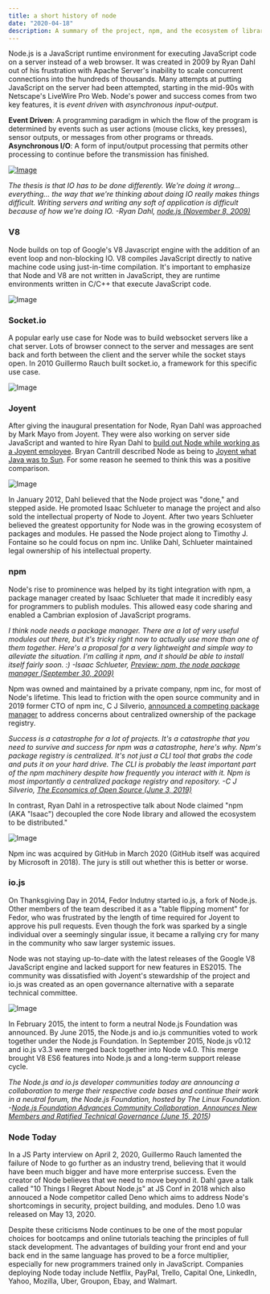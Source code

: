 ```yaml
---
title: a short history of node
date: "2020-04-18"
description: A summary of the project, npm, and the ecosystem of libraries they enabled
---
```


Node.js is a JavaScript runtime environment for executing JavaScript code on a server instead of a web browser. It was created in 2009 by Ryan Dahl out of his frustration with Apache Server's inability to scale concurrent connections into the hundreds of thousands. Many attempts at putting JavaScript on the server had been attempted, starting in the mid-90s with Netscape's LiveWire Pro Web. Node's power and success comes from two key features, it is *event driven* with *asynchronous input-output*.

**Event Driven**: A programming paradigm in which the flow of the program is determined by events such as user actions (mouse clicks, key presses), sensor outputs, or messages from other programs or threads.
**Asynchronous I/O**: A form of input/output processing that permits other processing to continue before the transmission has finished.

[![Image](https://sedaily-topics.s3.amazonaws.com/topic_images/0_4129993339286535.jpg)](https://twitter.com/imneutralchaos/status/494959181871316992)

*The thesis is that IO has to be done differently. We're doing it wrong... everything... the way that we're thinking about doing IO really makes things difficult. Writing servers and writing any soft of application is difficult because of how we're doing IO.
-Ryan Dahl, [node.js (November 8, 2009)](https://www.youtube.com/watch?v=ztspvPYybIY)*

### V8

Node builds on top of Google's V8 Javascript engine with the addition of an event loop and non-blocking IO. V8 compiles JavaScript directly to native machine code using just-in-time compilation. It's important to emphasize that Node and V8 are not written in JavaScript, they are runtime environments written in C/C++ that execute JavaScript code.

![Image](https://sedaily-topics.s3.amazonaws.com/topic_images/0_45149077309280927)

### Socket.io

A popular early use case for Node was to build websocket servers like a chat server. Lots of browser connect to the server and messages are sent back and forth between the client and the server while the socket stays open. In 2010 Guillermo Rauch built socket.io, a framework for this specific use case.

![Image](https://sedaily-topics.s3.amazonaws.com/topic_images/0_27532092743435954)

### Joyent

After giving the inaugural presentation for Node, Ryan Dahl was approached by Mark Mayo from Joyent. They were also working on server side JavaScript and wanted to hire Ryan Dahl to [build out Node while working as a Joyent employee](https://www.youtube.com/watch?v=L_JKb61EalQ). Bryan Cantrill described Node as being to [Joyent what Java was to Sun](http://dtrace.org/blogs/bmc/2010/07/30/hello-joyent/). For some reason he seemed to think this was a positive comparison.

![Image](https://sedaily-topics.s3.amazonaws.com/topic_images/0_1017477370946176)

In January 2012, Dahl believed that the Node project was "done," and stepped aside. He promoted Isaac Schlueter to manage the project and also sold the intellectual property of Node to Joyent. After two years Schlueter believed the greatest opportunity for Node was in the growing ecosystem of packages and modules. He passed the Node project along to Timothy J. Fontaine so he could focus on npm inc. Unlike Dahl, Schlueter maintained legal ownership of his intellectual property.

### npm

Node's rise to prominence was helped by its tight integration with npm, a package manager created by Isaac Schlueter that made it incredibly easy for programmers to publish modules. This allowed easy code sharing and enabled a Cambrian explosion of JavaScript programs.

*I think node needs a package manager.  There are a lot of very useful modules out there, but it's tricky right now to actually use more than one of them together. Here's a proposal for a very lightweight and simple way to alleviate the situation.  I'm calling it npm, and it should be able to install itself fairly soon. :)
-Isaac Schlueter, [Preview: npm, the node package manager (September 30, 2009)](https://groups.google.com/forum/?hl=en#!topic/nodejs/erDWyS4xPw8)*

Npm was owned and maintained by a private company, npm inc, for most of Node's lifetime. This lead to friction with the open source community and in 2019 former CTO of npm inc, C J Silverio, [announced a competing package manager](https://www.youtube.com/watch?v=MO8hZlgK5zc) to address concerns about centralized ownership of the package registry.

*Success is a catastrophe for a lot of projects. It's a catastrophe that you need to survive and success for npm was a catastrophe, here's why. Npm's package registry is centralized. It's not just a CLI tool that grabs the code and puts it on your hard drive. The CLI is probably the least important part of the npm machinery despite how frequently you interact with it. Npm is most importantly a centralized package registry and repository.
-C J Silverio, [The Economics of Open Source (June 3, 2019)](https://www.youtube.com/watch?v=MO8hZlgK5zc)*

In contrast, Ryan Dahl in a retrospective talk about Node claimed "npm (AKA "Isaac") decoupled the core Node library and allowed the ecosystem to be distributed."

![Image](https://sedaily-topics.s3.amazonaws.com/topic_images/0_16581183117663367)

Npm inc was acquired by GitHub in March 2020 (GitHub itself was acquired by Microsoft in 2018). The jury is still out whether this is better or worse.

### io.js
 
On Thanksgiving Day in 2014, Fedor Indutny started io.js, a fork of Node.js. Other members of the team described it as a "table flipping moment" for Fedor, who was frustrated by the length of time required for Joyent to approve his pull requests. Even though the fork was sparked by a single individual over a seemingly singular issue, it became a rallying cry for many in the community who saw larger systemic issues.

Node was not staying up-to-date with the latest releases of the Google V8 JavaScript engine and lacked support for new features in ES2015. The community was dissatisfied with Joyent's stewardship of the project and io.js was created as an open governance alternative with a separate technical committee.

![Image](https://sedaily-topics.s3.amazonaws.com/topic_images/0_24258206719389475)

In February 2015, the intent to form a neutral Node.js Foundation was announced. By June 2015, the Node.js and io.js communities voted to work together under the Node.js Foundation. In September 2015, Node.js v0.12 and io.js v3.3 were merged back together into Node v4.0. This merge brought V8 ES6 features into Node.js and a long-term support release cycle.

*The Node.js and io.js developer communities today are announcing a collaboration to merge their respective code bases and continue their work in a neutral forum, the Node.js Foundation, hosted by The Linux Foundation.
 -[Node.js Foundation Advances Community Collaboration, Announces New Members and Ratified Technical Governance (June 15, 2015](https://www.linuxfoundation.org/press-release/2015/06/node-js-foundation-advances-community-collaboration-announces-new-members-and-ratified-technical-governance/))*

 
### Node Today

In a JS Party interview on April 2, 2020, Guillermo Rauch lamented the failure of Node to go further as an industry trend, believing that it would have been much bigger and have more enterprise success. Even the creator of Node believes that we need to move beyond it. Dahl gave a talk called "10 Things I Regret About Node.js" at JS Conf in 2018 which also annouced a Node competitor called Deno which aims to address Node's shortcomings in security, project building, and modules. Deno 1.0 was released on May 13, 2020.

Despite these criticisms Node continues to be one of the most popular choices for bootcamps and online tutorials teaching the principles of full stack development. The advantages of building your front end and your back end in the same language has proved to be a force multiplier, especially for new programmers trained only in JavaScript. Companies deploying Node today include Netflix, PayPal, Trello, Capital One, LinkedIn, Yahoo, Mozilla, Uber, Groupon, Ebay, and Walmart.